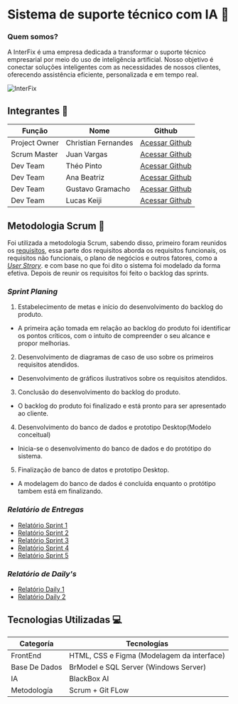 # Sistema de suporte técnico com IA 🚀
 
### Quem somos?
A InterFix é uma empresa dedicada a transformar o suporte técnico empresarial por meio do uso de inteligência artificial. Nosso objetivo é conectar soluções inteligentes com as necessidades de nossos clientes, oferecendo assistência eficiente, personalizada e em tempo real.

![InterFix](https://github.com/user-attachments/assets/8aa8a096-88fa-4be4-952c-946d63ceed66)


## Integrantes 👥

Função       | Nome                | Github                                                       |
------------ | --------------------| -------------------------------------------------------------|
Project Owner| Christian Fernandes | [Acessar Github](https://github.com/ChristianFernandesLemos) |
Scrum Master | Juan Vargas         | [Acessar Github](https://github.com/RenteriaJuan)            |
Dev Team     | Théo Pinto          | [Acessar Github](https://github.com/Thorphinm)               |
Dev Team     | Ana Beatriz         | [Acessar Github](https://github.com/Anasouza2802)            |
Dev Team     |Gustavo Gramacho     | [Acessar Github](https://github.com/gramachoo)               |
Dev Team     | Lucas Keiji         | [Acessar Github](https://github.com/Lucaskeiji)              |

## Metodologia Scrum 🎯

Foi utilizada a metodologia Scrum, sabendo disso, primeiro foram reunidos os [requisitos](https://github.com/Lucaskeiji/Projetinho/blob/main/Backlog/Requisitos.txt), essa parte dos requisitos aborda os requisitos funcionais, os requisitos não funcionais, o plano de negócios e outros fatores, como a [*User Strory*](https://github.com/Lucaskeiji/Projetinho/blob/main/Backlog/User%20Story.md). e com base no que foi dito o sistema foi modelado da forma efetiva. Depois de reunir os requisitos foi feito o backlog das sprints.

### *Sprint Planing*

1. Estabelecimento de metas e início do desenvolvimento do backlog do produto.
 * A primeira ação tomada em relação ao backlog do produto foi identificar os pontos críticos, com o intuito de compreender o seu alcance e propor melhorias.

2. Desenvolvimento de diagramas de caso de uso sobre os primeiros requisitos atendidos.
 * Desenvolvimento de gráficos ilustrativos sobre os requisitos atendidos.

3. Conclusão do desenvolvimento do backlog do produto.
 * O backlog do produto foi finalizado e está pronto para ser apresentado ao cliente.

4. Desenvolvimento do banco de dados e prototipo Desktop(Modelo conceitual)
 * Inicia-se o desenvolvimento do banco de dados e do protótipo do sistema.

5. Finalização de banco de datos e prototipo Desktop.
 * A modelagem do banco de dados é concluída enquanto o protótipo tambem está em finalizando.
 
### *Relatório de Entregas*
- [Relatório Sprint 1](https://github.com/ChristianFernandesLemos/Suporte-T-cnico/blob/main/Scrum/Relatorio%20Sprints/Sprint1.md)
- [Relatório Sprint 2](https://github.com/ChristianFernandesLemos/Suporte-T-cnico/blob/main/Scrum/Relatorio%20Sprints/Sprint2.md)
- [Relatório Sprint 3](https://github.com/ChristianFernandesLemos/Suporte-T-cnico/blob/main/Scrum/Relatorio%20Sprints/Sprint3.md)
- [Relatório Sprint 4](https://github.com/ChristianFernandesLemos/Suporte-T-cnico/blob/main/Scrum/Relatorio%20Sprints/Sprint4.md)
- [Relatório Sprint 5](https://github.com/ChristianFernandesLemos/Suporte-T-cnico/blob/main/Scrum/Relatorio%20Sprints/Sprint5.md)

### *Relatório de Daily's*
- [Relatório Daily 1](https://github.com/ChristianFernandesLemos/Suporte-T-cnico/blob/main/Scrum/Relatorio%20Daily's/Daily1.md)
- [Relatório Daily 2](https://github.com/ChristianFernandesLemos/Suporte-T-cnico/blob/main/Scrum/Relatorio%20Daily's/Daily2.md)

## Tecnologias Utilizadas 💻

Categoría | Tecnologías
--------- | -------------
FrontEnd | HTML, CSS e Figma (Modelagem da interface) 
Base De Dados | BrModel e SQL Server (Windows Server)
IA | BlackBox AI
Metodología | Scrum + Git FLow 
